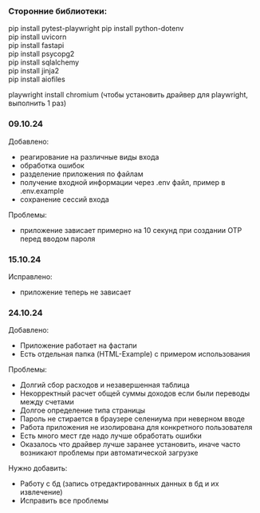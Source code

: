 ### Сторонние библиотеки:
pip install pytest-playwright
pip install python-dotenv  
pip install uvicorn  
pip install fastapi  
pip install psycopg2  
pip install sqlalchemy  
pip install jinja2  
pip install aiofiles 

playwright install chromium (чтобы установить драйвер для playwright, выполнить 1 раз)

### 09.10.24
Добавлено:
* реагирование на различные виды входа
* обработка ошибок
* разделение приложения по файлам
* получение входной информации через .env файл, пример в .env.example
* сохранение сессий входа

Проблемы:
* приложение зависает примерно на 10 секунд при создании OTP перед вводом пароля

### 15.10.24
Исправлено:
* приложение теперь не зависает

### 24.10.24
Добавлено:
* Приложение работает на фастапи
* Есть отдельная папка (HTML-Example) с примером использования

Проблемы:
* Долгий сбор расходов и незавершенная таблица
* Некорректный расчет общей суммы доходов если были переводы между счетами
* Долгое определение типа страницы
* Пароль не стирается в браузере селениума при неверном вводе
* Работа приложения не изолирована для конкретного пользователя
* Есть много мест где надо лучше обработать ошибки
* Оказалось что драйвер лучше заранее установить, иначе часто возникают проблемы при автоматической загрузке 

Нужно добавить:
* Работу с бд (запись отредактированных данных в бд и их извлечение)
* Исправить все проблемы